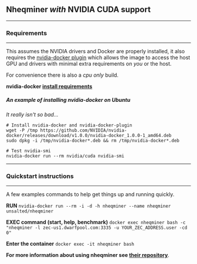 ## Nheqminer *with* NVIDIA CUDA support
---
### Requirements
---
This assumes the NVIDIA drivers and Docker are properly installed, it also requires the [nvidia-docker plugin](https://github.com/NVIDIA/nvidia-docker) which allows the image to access the host GPU and drivers with minimal extra requirements on *you* or  the host.

For convenience there is also a *cpu only* build.

**nvidia-docker [install requirements](https://github.com/NVIDIA/nvidia-docker/wiki/Installation)**

##### An example of installing nvidia-docker on Ubuntu 
*It really isn't so bad...*
```
# Install nvidia-docker and nvidia-docker-plugin
wget -P /tmp https://github.com/NVIDIA/nvidia-docker/releases/download/v1.0.0/nvidia-docker_1.0.0-1_amd64.deb
sudo dpkg -i /tmp/nvidia-docker*.deb && rm /tmp/nvidia-docker*.deb

# Test nvidia-smi
nvidia-docker run --rm nvidia/cuda nvidia-smi

```
---
### Quickstart instructions
---
A few examples commands to help get things up and running quickly.

**RUN**
`nvidia-docker run --rm -i -d -h nheqminer --name nheqminer unsalted/nheqminer`

**EXEC command (start, help, benchmark)**
`docker exec nheqminer bash -c "nheqminer -l zec-us1.dwarfpool.com:3335 -u YOUR_ZEC_ADDRESS.user -cd 0"`

**Enter the container**
`docker exec -it nheqminer bash`

**For more information about using nheqminer see [their repository](https://github.com/nicehash/nheqminer)**.

